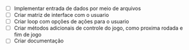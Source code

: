 - [ ] Implementar entrada de dados por meio de arquivos
- [ ] Criar matriz de interface com o usuario 
- [ ] Criar loop com opções de ações para o usuario
- [ ] Criar métodos adicionais de controle do jogo, como proxima rodada e fim de jogo
- [ ] Criar documentação